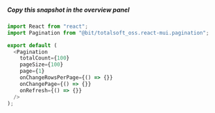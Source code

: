 ##### Copy this snapshot in the overview panel

```js
import React from "react";
import Pagination from "@bit/totalsoft_oss.react-mui.pagination";

export default (
  <Pagination
    totalCount={100}
    pageSize={100}
    page={1}
    onChangeRowsPerPage={() => {}}
    onChangePage={() => {}}
    onRefresh={() => {}}
  />
);
```
